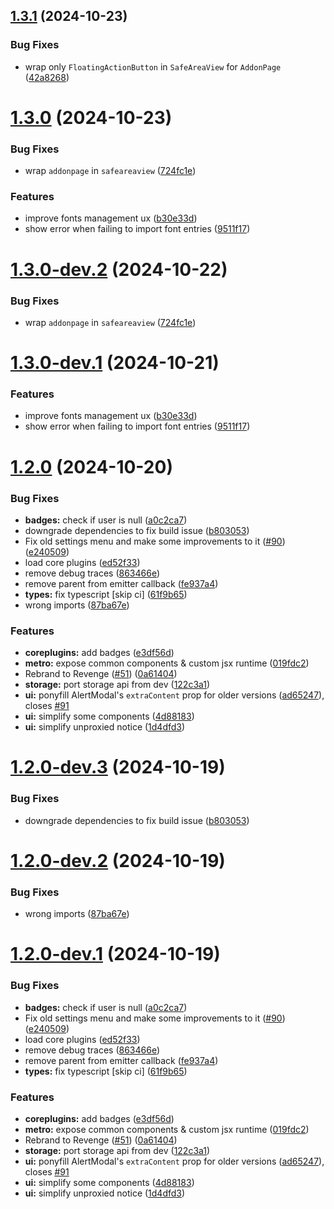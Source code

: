 ## [1.3.1](https://github.com/revenge-mod/revenge-bundle/compare/v1.3.0...v1.3.1) (2024-10-23)


### Bug Fixes

* wrap only `FloatingActionButton` in `SafeAreaView` for `AddonPage` ([42a8268](https://github.com/revenge-mod/revenge-bundle/commit/42a8268630800d268b31f3750c3fa69d965acabc))

# [1.3.0](https://github.com/revenge-mod/revenge-bundle/compare/v1.2.0...v1.3.0) (2024-10-23)


### Bug Fixes

* wrap `addonpage` in `safeareaview` ([724fc1e](https://github.com/revenge-mod/revenge-bundle/commit/724fc1e135850d9439abcba03df1cd288ca3593b))


### Features

* improve fonts management ux ([b30e33d](https://github.com/revenge-mod/revenge-bundle/commit/b30e33d2c6be9d5fefc26903fecbf8fcccc0df42))
* show error when failing to import font entries ([9511f17](https://github.com/revenge-mod/revenge-bundle/commit/9511f174498dfa5758ad60a2e918220a685849e0))

# [1.3.0-dev.2](https://github.com/revenge-mod/revenge-bundle/compare/v1.3.0-dev.1...v1.3.0-dev.2) (2024-10-22)


### Bug Fixes

* wrap `addonpage` in `safeareaview` ([724fc1e](https://github.com/revenge-mod/revenge-bundle/commit/724fc1e135850d9439abcba03df1cd288ca3593b))

# [1.3.0-dev.1](https://github.com/revenge-mod/revenge-bundle/compare/v1.2.0...v1.3.0-dev.1) (2024-10-21)


### Features

* improve fonts management ux ([b30e33d](https://github.com/revenge-mod/revenge-bundle/commit/b30e33d2c6be9d5fefc26903fecbf8fcccc0df42))
* show error when failing to import font entries ([9511f17](https://github.com/revenge-mod/revenge-bundle/commit/9511f174498dfa5758ad60a2e918220a685849e0))

# [1.2.0](https://github.com/revenge-mod/revenge-bundle/compare/v1.1.2...v1.2.0) (2024-10-20)


### Bug Fixes

* **badges:** check if user is null ([a0c2ca7](https://github.com/revenge-mod/revenge-bundle/commit/a0c2ca7837c4585ead0e630d4475c354671fb8fd))
* downgrade dependencies to fix build issue ([b803053](https://github.com/revenge-mod/revenge-bundle/commit/b803053e28c77529d62179b75c22c2365869d020))
* Fix old settings menu and make some improvements to it ([#90](https://github.com/revenge-mod/revenge-bundle/issues/90)) ([e240509](https://github.com/revenge-mod/revenge-bundle/commit/e2405093eea5268d0afe88ded8735db7b5dfef43))
* load core plugins ([ed52f33](https://github.com/revenge-mod/revenge-bundle/commit/ed52f332da8a189eb1141e1f2c17f50c50562d1a))
* remove debug traces ([863466e](https://github.com/revenge-mod/revenge-bundle/commit/863466e48a741ede369a7032554191eac81e0905))
* remove parent from emitter callback ([fe937a4](https://github.com/revenge-mod/revenge-bundle/commit/fe937a4ab5631a0bb23706794511598770015e09))
* **types:** fix typescript [skip ci] ([61f9b65](https://github.com/revenge-mod/revenge-bundle/commit/61f9b6510b18032e4e91b7b2c87315d8ce6dea85))
* wrong imports ([87ba67e](https://github.com/revenge-mod/revenge-bundle/commit/87ba67e8c2a3cec6c9b03312937dfa3f5adde0f8))


### Features

* **coreplugins:** add badges ([e3df56d](https://github.com/revenge-mod/revenge-bundle/commit/e3df56dc58c8c6078269ef800d6ad899ddfa52d3))
* **metro:** expose common components & custom jsx runtime ([019fdc2](https://github.com/revenge-mod/revenge-bundle/commit/019fdc28b345e8b6f07cb96562f5e26c112da4cf))
* Rebrand to Revenge ([#51](https://github.com/revenge-mod/revenge-bundle/issues/51)) ([0a61404](https://github.com/revenge-mod/revenge-bundle/commit/0a614041327fa1232331676c40a8cd60839276ba))
* **storage:** port storage api from dev ([122c3a1](https://github.com/revenge-mod/revenge-bundle/commit/122c3a11e9f173c9c2ad9cd20d18926220428e8b))
* **ui:** ponyfill AlertModal's `extraContent` prop for older versions ([ad65247](https://github.com/revenge-mod/revenge-bundle/commit/ad6524772b9dd98f36b640b8fba2d36e2d6a7f2b)), closes [#91](https://github.com/revenge-mod/revenge-bundle/issues/91)
* **ui:** simplify some components ([4d88183](https://github.com/revenge-mod/revenge-bundle/commit/4d881835a63a64602dc0edc0332ee0097d28a601))
* **ui:** simplify unproxied notice ([1d4dfd3](https://github.com/revenge-mod/revenge-bundle/commit/1d4dfd311f4818d961b8667811bce7ecc0989152))

# [1.2.0-dev.3](https://github.com/revenge-mod/revenge-bundle/compare/v1.2.0-dev.2...v1.2.0-dev.3) (2024-10-19)


### Bug Fixes

* downgrade dependencies to fix build issue ([b803053](https://github.com/revenge-mod/revenge-bundle/commit/b803053e28c77529d62179b75c22c2365869d020))

# [1.2.0-dev.2](https://github.com/revenge-mod/revenge-bundle/compare/v1.2.0-dev.1...v1.2.0-dev.2) (2024-10-19)


### Bug Fixes

* wrong imports ([87ba67e](https://github.com/revenge-mod/revenge-bundle/commit/87ba67e8c2a3cec6c9b03312937dfa3f5adde0f8))

# [1.2.0-dev.1](https://github.com/revenge-mod/revenge-bundle/compare/v1.1.2...v1.2.0-dev.1) (2024-10-19)


### Bug Fixes

* **badges:** check if user is null ([a0c2ca7](https://github.com/revenge-mod/revenge-bundle/commit/a0c2ca7837c4585ead0e630d4475c354671fb8fd))
* Fix old settings menu and make some improvements to it ([#90](https://github.com/revenge-mod/revenge-bundle/issues/90)) ([e240509](https://github.com/revenge-mod/revenge-bundle/commit/e2405093eea5268d0afe88ded8735db7b5dfef43))
* load core plugins ([ed52f33](https://github.com/revenge-mod/revenge-bundle/commit/ed52f332da8a189eb1141e1f2c17f50c50562d1a))
* remove debug traces ([863466e](https://github.com/revenge-mod/revenge-bundle/commit/863466e48a741ede369a7032554191eac81e0905))
* remove parent from emitter callback ([fe937a4](https://github.com/revenge-mod/revenge-bundle/commit/fe937a4ab5631a0bb23706794511598770015e09))
* **types:** fix typescript [skip ci] ([61f9b65](https://github.com/revenge-mod/revenge-bundle/commit/61f9b6510b18032e4e91b7b2c87315d8ce6dea85))


### Features

* **coreplugins:** add badges ([e3df56d](https://github.com/revenge-mod/revenge-bundle/commit/e3df56dc58c8c6078269ef800d6ad899ddfa52d3))
* **metro:** expose common components & custom jsx runtime ([019fdc2](https://github.com/revenge-mod/revenge-bundle/commit/019fdc28b345e8b6f07cb96562f5e26c112da4cf))
* Rebrand to Revenge ([#51](https://github.com/revenge-mod/revenge-bundle/issues/51)) ([0a61404](https://github.com/revenge-mod/revenge-bundle/commit/0a614041327fa1232331676c40a8cd60839276ba))
* **storage:** port storage api from dev ([122c3a1](https://github.com/revenge-mod/revenge-bundle/commit/122c3a11e9f173c9c2ad9cd20d18926220428e8b))
* **ui:** ponyfill AlertModal's `extraContent` prop for older versions ([ad65247](https://github.com/revenge-mod/revenge-bundle/commit/ad6524772b9dd98f36b640b8fba2d36e2d6a7f2b)), closes [#91](https://github.com/revenge-mod/revenge-bundle/issues/91)
* **ui:** simplify some components ([4d88183](https://github.com/revenge-mod/revenge-bundle/commit/4d881835a63a64602dc0edc0332ee0097d28a601))
* **ui:** simplify unproxied notice ([1d4dfd3](https://github.com/revenge-mod/revenge-bundle/commit/1d4dfd311f4818d961b8667811bce7ecc0989152))
